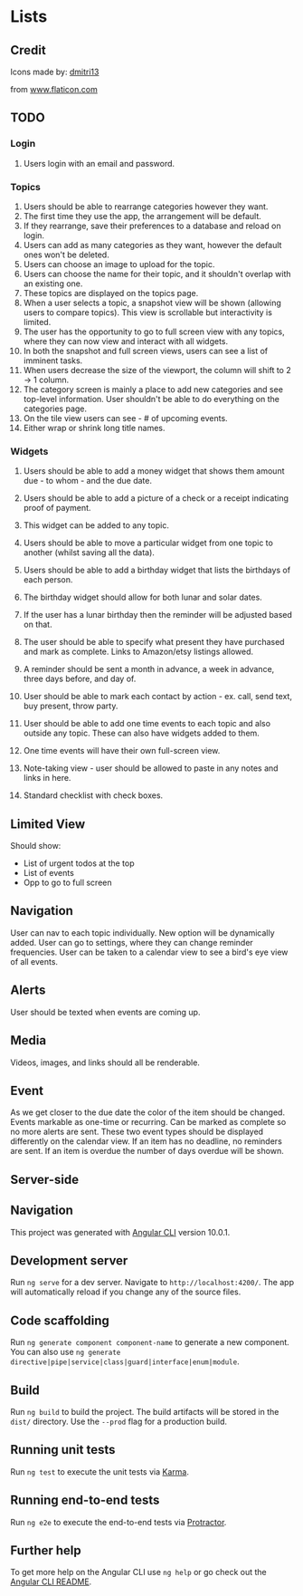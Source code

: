 # Lists

## Credit

Icons made by:
<a href="https://www.flaticon.com/authors/dmitri13" title="dmitri13">dmitri13</a> 

from <a href="https://www.flaticon.com/" title="Flaticon">www.flaticon.com</a>


## TODO

### Login

1) Users login with an email and password.

### Topics

1) Users should be able to rearrange categories however they want.
2) The first time they use the app, the arrangement will be default.
3) If they rearrange, save their preferences to a database and reload on login.
4) Users can add as many categories as they want, however the default ones won't be deleted.
5) Users can choose an image to upload for the topic.
6) Users can choose the name for their topic, and it shouldn't overlap with an existing one.
7) These topics are displayed on the topics page.
8) When a user selects a topic, a snapshot view will be shown (allowing users to compare topics). This view is scrollable but interactivity is limited.
9) The user has the opportunity to go to full screen view with any topics, where they can now view and interact with all widgets.
10) In both the snapshot and full screen views, users can see a list of imminent tasks.
11) When users decrease the size of the viewport, the column will shift to 2 -> 1 column.
12) The category screen is mainly a place to add new categories and see top-level information. User shouldn't be able to do everything on the categories page.
13) On the tile view users can see - # of upcoming events.
14) Either wrap or shrink long title names.

### Widgets

1) Users should be able to add a money widget that shows them amount due - to whom - and the due date. 
2) Users should be able to add a picture of a check or a receipt indicating proof of payment.
3) This widget can be added to any topic.
4) Users should be able to move a particular widget from one topic to another (whilst saving all the data).

5) Users should be able to add a birthday widget that lists the birthdays of each person.
6) The birthday widget should allow for both lunar and solar dates. 
7) If the user has a lunar birthday then the reminder will be adjusted based on that.
8) The user should be able to specify what present they have purchased and mark as complete. Links to Amazon/etsy listings allowed.
9) A reminder should be sent a month in advance, a week in advance, three days before, and day of.
10) User should be able to mark each contact by action - ex. call, send text, buy present, throw party.

11) User should be able to add one time events to each topic and also outside any topic. These can also have widgets added to them.
12) One time events will have their own full-screen view.

13) Note-taking view - user should be allowed to paste in any notes and links in here.
14) Standard checklist with check boxes.

## Limited View
Should show:
- List of urgent todos at the top
- List of events
- Opp to go to full screen

## Navigation
User can nav to each topic individually. New option will be dynamically added.
User can go to settings, where they can change reminder frequencies. 
User can be taken to a calendar view to see a bird's eye view of all events. 

## Alerts
User should be texted when events are coming up.

## Media
Videos, images, and links should all be renderable.

## Event
As we get closer to the due date the color of the item should be changed.
Events markable as one-time or recurring. Can be marked as complete so no more alerts are sent.
	These two event types should be displayed differently on the calendar view.
If an item has no deadline, no reminders are sent.
If an item is overdue the number of days overdue will be shown.

## Server-side

## Navigation


This project was generated with [Angular CLI](https://github.com/angular/angular-cli) version 10.0.1.

## Development server

Run `ng serve` for a dev server. Navigate to `http://localhost:4200/`. The app will automatically reload if you change any of the source files.

## Code scaffolding

Run `ng generate component component-name` to generate a new component. You can also use `ng generate directive|pipe|service|class|guard|interface|enum|module`.

## Build

Run `ng build` to build the project. The build artifacts will be stored in the `dist/` directory. Use the `--prod` flag for a production build.

## Running unit tests

Run `ng test` to execute the unit tests via [Karma](https://karma-runner.github.io).

## Running end-to-end tests

Run `ng e2e` to execute the end-to-end tests via [Protractor](http://www.protractortest.org/).

## Further help

To get more help on the Angular CLI use `ng help` or go check out the [Angular CLI README](https://github.com/angular/angular-cli/blob/master/README.md).
